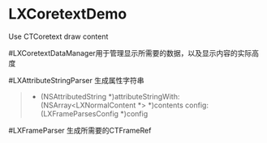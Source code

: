 # LXCoretextDemo
Use CTCoretext draw content

#LXCoretextDataManager用于管理显示所需要的数据，以及显示内容的实际高度

#LXAttributeStringParser 生成属性字符串
>+ (NSAttributedString *)attributeStringWith:(NSArray<LXNormalContent *> *)contents config:(LXFrameParsesConfig *)config

#LXFrameParser 生成所需要的CTFrameRef

